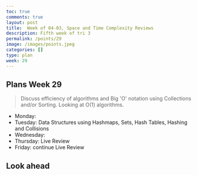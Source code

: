 ```yaml
---
toc: true
comments: true
layout: post
title:  Week of 04-03, Space and Time Complexity Reviews
description: Fifth week of tri 3
permalink: /points/29
image: /images/points.jpeg
categories: []
type: plan
week: 29
---
```


## Plans Week 29
> Discuss efficiency of algorithms and Big 'O' notation using Collections and/or Sorting.  Looking at O(1) algorithms.
- Monday: 
- Tuesday: Data Structures using Hashmaps, Sets, Hash Tables, Hashing and Collisions
- Wednesday:
- Thursday: Live Review
- Friday: continue Live Review

## Look ahead
> 